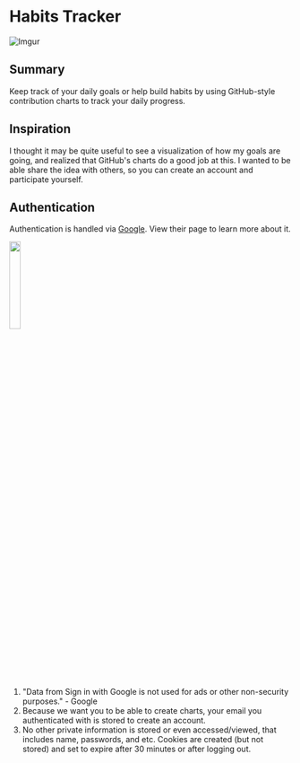 # Habits Tracker
![Imgur](https://imgur.com/QNDKC2M.gif)


## Summary
Keep track of your daily goals or help build habits by using GitHub-style contribution charts to track your daily progress.
 
## Inspiration
I thought it may be quite useful to see a visualization of how my goals are going, and realized that GitHub's charts do a good job at this.
I wanted to be able share the idea with others, so you can create an account and participate yourself.

## Authentication
Authentication is handled via [Google](https://developers.google.com/identity/gsi/web/guides/overview). View their page to learn more about it. 

<img src="https://imgur.com/6L6XcBZ.png"  width="20%" height="20%">

1. "Data from Sign in with Google is not used for ads or other non-security purposes." - Google
2. Because we want you to be able to create charts, your email you authenticated with is stored to create an account.
3. No other private information is stored or even accessed/viewed, that includes name, passwords, and etc. Cookies are created (but not stored) and set to expire after 30 minutes or after logging out.

